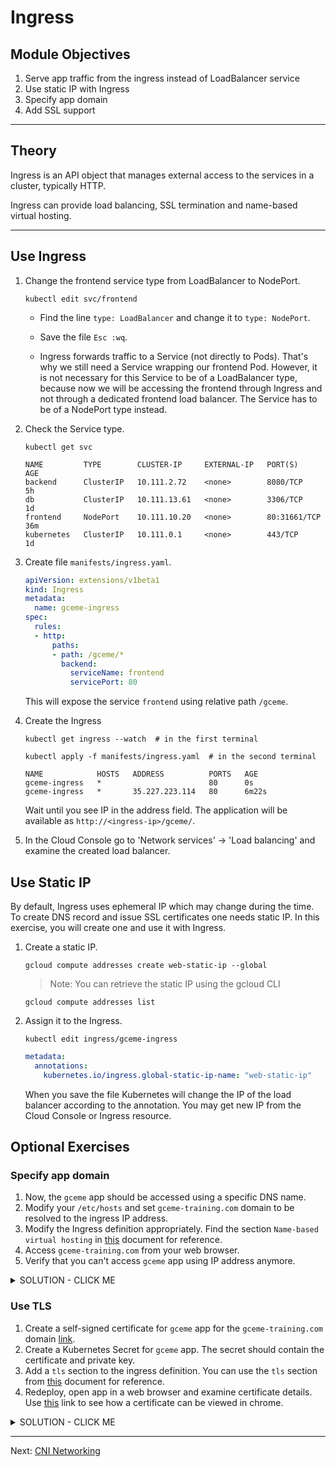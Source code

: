 # Ingress

## Module Objectives

1. Serve app traffic from the ingress instead of LoadBalancer service
1. Use static IP with Ingress
1. Specify app domain
1. Add SSL support

---

## Theory

Ingress is an API object that manages external access to the services in a cluster, typically HTTP.

Ingress can provide load balancing, SSL termination and name-based virtual hosting.

---

## Use Ingress

1. Change the frontend service type from LoadBalancer to NodePort.

    ```shell
    kubectl edit svc/frontend
    ```

    * Find the line `type: LoadBalancer` and change it to `type: NodePort`.

    * Save the file `Esc :wq`.

    * Ingress forwards traffic to a Service (not directly to Pods). That's why we still need a Service wrapping our frontend Pod. However, it is not necessary for this Service to be of a LoadBalancer type, because now we will be accessing the frontend through Ingress and not through a dedicated frontend load balancer. The Service has to be of a NodePort type instead.

1. Check the Service type.

    ```shell
    kubectl get svc
    ```

    ```
    NAME         TYPE        CLUSTER-IP     EXTERNAL-IP   PORT(S)        AGE
    backend      ClusterIP   10.111.2.72    <none>        8080/TCP       5h
    db           ClusterIP   10.111.13.61   <none>        3306/TCP       1d
    frontend     NodePort    10.111.10.20   <none>        80:31661/TCP   36m
    kubernetes   ClusterIP   10.111.0.1     <none>        443/TCP        1d
    ```

1. Create file `manifests/ingress.yaml`.

    ```yaml
    apiVersion: extensions/v1beta1
    kind: Ingress
    metadata:
      name: gceme-ingress
    spec:
      rules:
      - http:
          paths:
          - path: /gceme/*
            backend:
              serviceName: frontend
              servicePort: 80
    ```

    This will expose the service `frontend` using relative path `/gceme`.

1. Create the Ingress

    ```shell
    kubectl get ingress --watch  # in the first terminal
    ```

    ```shell
    kubectl apply -f manifests/ingress.yaml  # in the second terminal
    ```

    ```
    NAME            HOSTS   ADDRESS          PORTS   AGE
    gceme-ingress   *                        80      0s
    gceme-ingress   *       35.227.223.114   80      6m22s
    ```

    Wait until you see IP in the address field. The application will be available as `http://<ingress-ip>/gceme/`.

1. In the Cloud Console go to 'Network services' -> 'Load balancing' and examine the created load balancer.

## Use Static IP

By default, Ingress uses ephemeral IP which may change during the time. To create DNS record and issue SSL certificates one needs static IP. In this exercise, you will create one and use it with Ingress.

1. Create a static IP.

    ```shell
    gcloud compute addresses create web-static-ip --global
    ```

    > Note: You can retrieve the static IP using the gcloud CLI

    ```shell
    gcloud compute addresses list
    ```

1. Assign it to the Ingress.

    ```shell
    kubectl edit ingress/gceme-ingress
    ```

    ```yaml
    metadata:
      annotations:
        kubernetes.io/ingress.global-static-ip-name: "web-static-ip"
    ```

    When you save the file Kubernetes will change the IP of the load balancer according to the annotation. You may get new IP from the Cloud Console or Ingress resource.

## Optional Exercises

### Specify app domain

1. Now, the `gceme` app should be accessed using a specific DNS name.
1. Modify your `/etc/hosts` and set `gceme-training.com` domain to be resolved to the ingress IP address.
1. Modify the Ingress definition appropriately. Find the section `Name-based virtual hosting` in [this](https://kubernetes.io/docs/concepts/services-networking/ingress/#name-based-virtual-hosting) document for reference.
1. Access `gceme-training.com` from your web browser.
1. Verify that you can't access `gceme` app using IP address anymore.

<details><summary>SOLUTION - CLICK ME</summary>
<p>

1. The `spec` rules section should look like this.

    ```yaml
    rules:
    - host: gceme-training.com
      http:
        paths:
        - backend:
            serviceName: frontend
            servicePort: 80
          path: /gceme/*
    ```

    > Note: `/etc/hosts` should be modified on your local machine, not the Cloud Console.

</p>
</details>

### Use TLS

1. Create a self-signed certificate for `gceme` app for the `gceme-training.com` domain [link](https://stackoverflow.com/questions/10175812/how-to-create-a-self-signed-certificate-with-openssl).
1. Create a Kubernetes Secret for `gceme` app. The secret should contain the certificate and private key.
1. Add a `tls` section to the ingress definition. You can use the `tls` section from [this](https://kubernetes.io/docs/concepts/services-networking/ingress/#types-of-ingress) document for reference.
1. Redeploy, open app in a web browser and examine certificate details. Use [this](https://www.ssl2buy.com/wiki/how-to-view-ssl-certificate-details-on-chrome-56) link to see how a certificate can be viewed in chrome.

<details><summary>SOLUTION - CLICK ME</summary>
<p>

1. Create a self-signed certificate.

    ```shell
    openssl req -nodes -x509 -newkey rsa:2048 -keyout gceme_key.pem -out gceme_cert.pem -days 365 -subj "/C=US/ST=California/L=Sunnyvale/O=Altoros/OU=Training/CN=gceme-training.com"
    ```

1. Import the secret to Kubernetes.

    ```shell
    kubectl create secret tls gceme-tls --cert=gceme_cert.pem --key=gceme_key.pem
    ```

1. Add the tls certificates to the Ingress spec.

    ```yaml
    tls:
    - hosts:
      - gceme-training.com
      secretName: gceme-tls
    ```

1. The final `manifests/ingress.yaml` should look like the following:

    ```yaml
    apiVersion: extensions/v1beta1
    kind: Ingress
    metadata:
      annotations:
        kubernetes.io/ingress.global-static-ip-name: web-static-ip
      name: gceme-ingress
    spec:
      rules:
      - host: gceme-training.com
        http:
          paths:
          - backend:
              serviceName: frontend
              servicePort: 80
            path: /gceme/*
      tls:
      - hosts:
        - gceme-training.com
        secretName: gceme-tls
    ```

* You can troubleshoot certificate issues by viewing the Ingress events.

    ```shell
    kubectl describe ing gceme-ingress
    ```

</p>
</details>

---

Next: [CNI Networking](08-cni-networking.md)
